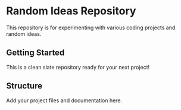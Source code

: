 # Random Ideas Repository

This repository is for experimenting with various coding projects and random ideas.

## Getting Started

This is a clean slate repository ready for your next project!

## Structure

Add your project files and documentation here.